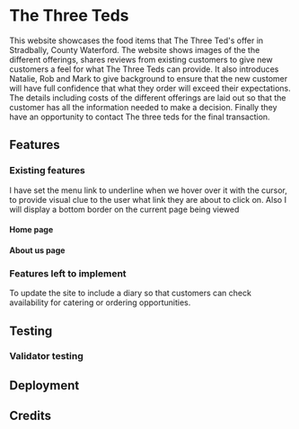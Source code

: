 # The Three Teds

This website showcases the food items that The Three Ted's offer in Stradbally, County Waterford.  The website shows images of the the different offerings, shares reviews from existing customers to give new customers a feel for what The Three Teds can provide.  It also introduces Natalie, Rob and Mark to give background to ensure that the new customer will have full confidence that what they order will exceed their expectations. The details including costs of the different offerings are laid out so that the customer has all the information needed to make a decision. Finally they have an opportunity to contact The three teds for the final transaction.

## Features

### Existing features
I have set the menu link to underline when we hover over it with the cursor, to provide visual clue to the user what link they are about to click on. Also I will display a bottom border on the current page being viewed
#### Home page

#### About us page

### Features left to implement
To update the site to include a diary so that customers can check availability for catering or ordering opportunities.

## Testing

### Validator testing

## Deployment

## Credits

